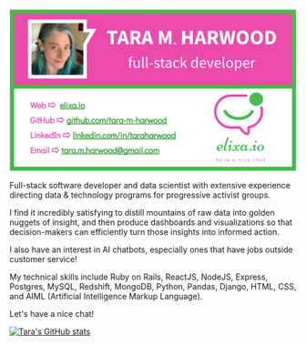 ![Tara M. Harwood, full-stack developer, tara.m.harwood@gmail.com](https://github.com/tara-m-harwood/elixa-duxworth-frontend/blob/main/public/contact%20slide.png)


Full-stack software developer and data scientist with extensive experience directing data & technology programs for progressive activist groups.

I find it incredibly satisfying to distill mountains of raw data into golden nuggets of insight, and then produce dashboards and visualizations so that decision-makers can efficiently turn those insights into informed action.  

I also have an interest in AI chatbots, especially ones that have jobs outside customer service!

My technical skills include Ruby on Rails, ReactJS, NodeJS, Express, Postgres, MySQL, Redshift, MongoDB, Python, Pandas, Django, HTML, CSS, and AIML (Artificial Intelligence Markup Language).

Let's have a nice chat!

[![Tara's GitHub stats](https://github-readme-stats.vercel.app/api?username=tara-m-harwood)](https://github.com/tara-m-harwood/github-readme-stats)
